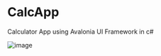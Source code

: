# CalcApp
Calculator App using Avalonia UI Framework in c# 


![image](https://github.com/user-attachments/assets/2fc46248-de0e-4e25-8919-a00d57a5ad3c)
